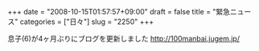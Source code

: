 +++
date = "2008-10-15T01:57:57+09:00"
draft = false
title = "緊急ニュース"
categories = ["日々"]
slug = "2250"
+++

息子(6)が4ヶ月ぶりにブログを更新しました
<a href="http://100manbai.jugem.jp/" target="_blank">http://100manbai.jugem.jp/</a>
